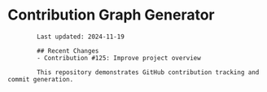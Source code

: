# Contribution Graph Generator
            
            Last updated: 2024-11-19
            
            ## Recent Changes
            - Contribution #125: Improve project overview
            
            This repository demonstrates GitHub contribution tracking and commit generation.
        
